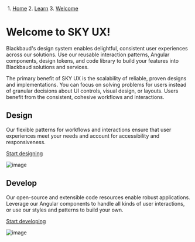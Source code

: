              

 1.  [Home](/skyux/)
2.  [Learn](/skyux/learn.md)
3.  [Welcome](/skyux/learn/overview.md)

Welcome to SKY UX!
==================

Blackbaud's design system enables delightful, consistent user experiences across our solutions. Use our reusable interaction patterns, Angular components, design tokens, and code library to build your features into Blackbaud solutions and services.

The primary benefit of SKY UX is the scalability of reliable, proven designs and implementations. You can focus on solving problems for users instead of granular decisions about UI controls, visual design, or layouts. Users benefit from the consistent, cohesive workflows and interactions.

Design
------

Our flexible patterns for workflows and interactions ensure that user experiences meet your needs and account for accessibility and responsiveness.

[Start designing](/skyux/learn/design.md)

![image](https://sky.blackbaudcdn.net/skyuxapps/skyux/assets/img/learn/design-splash-image.2f12de27c1ba1e692a1023c5d1071e0b.png)

Develop
-------

Our open-source and extensible code resources enable robust applications. Leverage our Angular components to handle all kinds of user interactions, or use our styles and patterns to build your own.

[Start developing](/skyux/learn/develop.md)

![image](https://sky.blackbaudcdn.net/skyuxapps/skyux/assets/img/learn/develop-splash-image.b02ece673b94e512824b2e22a7c14bc4.png)
